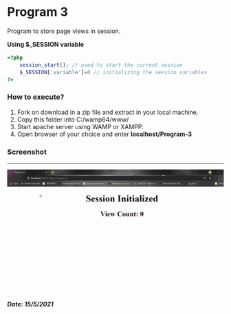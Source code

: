 # Program 3

Program to store page views in session.

**Using $_SESSION variable**

```php
<?php 
    session_start(); // used to start the current session
	$_SESSION['variable']=0 // initializing the session variables
?>
```

### How to execute?

1. Fork on download in a zip file and extract in your local machine.
2. Copy this folder into C:/wamp64/www/
3. Start apache server using WAMP or XAMPP.
4. Open browser of your choice and enter **localhost/Program-3**

### Screenshot

------

![3.1](images/3.1.gif)

##### Date: 15/5/2021


